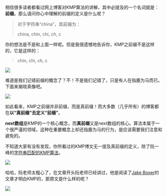 相信很多读者都看过网上博客对KMP算法的讲解，其中必提及的一个名词就是：**前缀**。那么请问你心中理解的前缀的定义是什么呢？

> 对于字符串“china”，其前缀为：
>
> china, chin, chi, ch, c

你的想法是不是和上面一样呢。但是我很遗憾地告诉你，KMP之前缀不是这样的，它是这样的：

>chin, chi, ch, c

![](https://61mon.com/images/illustrations/PrefixesAndProperPrefixes/1.jpg)


<!--more-->


难道是我们记错前缀的概念了？不！不是我们记错了，只是有人在指鹿为马而已。下面来揭晓真像吧。

![](https://61mon.com/images/illustrations/PrefixesAndProperPrefixes/2.png)

如此看来，KMP之前缀并非前缀，而是真前缀！而大多数（几乎所有）的博客都在**以“真前缀”去定义“前缀”**。

**next数组**是KMP的一个核心概念，而**真前缀**又是next数组的核心。算法本属于一个很严谨的领域，这种在重要概念上却还指鹿为马的行为，是应该需要我们注意和避免的。

不知道大家有没有发现，你所看过的KMP博文无一提及真前缀的定义，除了阮一峰的[字符串匹配的KMP算法](http://www.ruanyifeng.com/blog/2013/05/Knuth%E2%80%93Morris%E2%80%93Pratt_algorithm.html)。

![](https://61mon.com/images/illustrations/PrefixesAndProperPrefixes/3.png)

哈哈，阮老师太粗心了，在文章开头阮老师已经讲过，他是阅读了[Jake Boxer](http://jakeboxer.com/blog/2009/12/13/the-knuth-morris-pratt-algorithm-in-my-own-words/)的文章才明白KMP的，那原文是什么样的呢？

![](https://61mon.com/images/illustrations/PrefixesAndProperPrefixes/4.png)
